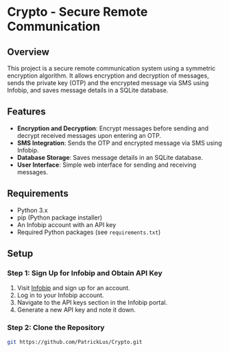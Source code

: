 # Crypto - Secure Remote Communication

## Overview

This project is a secure remote communication system using a symmetric encryption algorithm. It allows encryption and decryption of messages, sends the private key (OTP) and the encrypted message via SMS using Infobip, and saves message details in a SQLite database.

## Features

- **Encryption and Decryption**: Encrypt messages before sending and decrypt received messages upon entering an OTP.
- **SMS Integration**: Sends the OTP and encrypted message via SMS using Infobip.
- **Database Storage**: Saves message details in an SQLite database.
- **User Interface**: Simple web interface for sending and receiving messages.

## Requirements
- Python 3.x
- pip (Python package installer)
- An Infobip account with an API key
- Required Python packages (see `requirements.txt`)

## Setup

### Step 1: Sign Up for Infobip and Obtain API Key
1. Visit [Infobip](https://www.infobip.com/) and sign up for an account.
2. Log in to your Infobip account.
3. Navigate to the API keys section in the Infobip portal.
4. Generate a new API key and note it down.

### Step 2: Clone the Repository
```bash
git https://github.com/PatrickLus/Crypto.git
